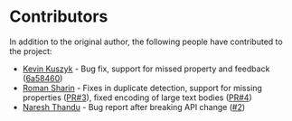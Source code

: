 Contributors
============

In addition to the original author, the following people have contributed to the project:

 * [Kevin Kuszyk](https://github.com/kevinkuszyk) - Bug fix, support for missed property and feedback ([6a58460](https://github.com/cryovat/gengo-dotnet/commit/6a584609cf3628dcef0f33506782a6de2a7ac2f0))
 * [Roman Sharin](https://github.com/arzul) - Fixes in duplicate detection, support for missing properties ([PR#3](https://github.com/cryovat/gengo-dotnet/pull/3)), fixed encoding of large text bodies ([PR#4](https://github.com/cryovat/gengo-dotnet/pull/4))
 * [Naresh Thandu](https://github.com/catchnaresh) - Bug report after breaking API change ([#2](https://github.com/cryovat/gengo-dotnet/issues/5))
